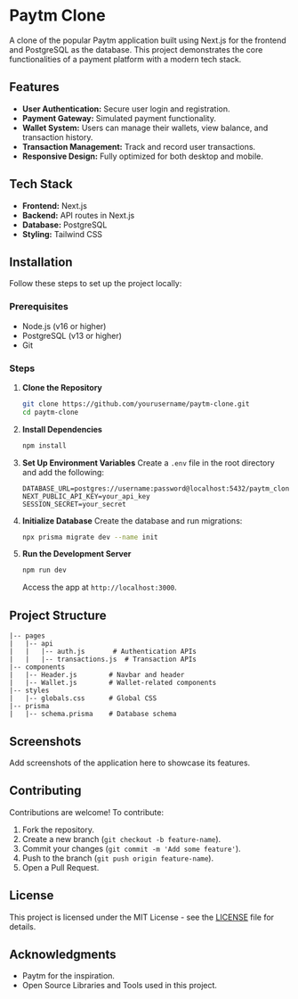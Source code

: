 # Paytm Clone

A clone of the popular Paytm application built using Next.js for the frontend and PostgreSQL as the database. This project demonstrates the core functionalities of a payment platform with a modern tech stack.

## Features

- **User Authentication:** Secure user login and registration.
- **Payment Gateway:** Simulated payment functionality.
- **Wallet System:** Users can manage their wallets, view balance, and transaction history.
- **Transaction Management:** Track and record user transactions.
- **Responsive Design:** Fully optimized for both desktop and mobile.

## Tech Stack

- **Frontend:** Next.js
- **Backend:** API routes in Next.js
- **Database:** PostgreSQL
- **Styling:** Tailwind CSS

## Installation

Follow these steps to set up the project locally:

### Prerequisites

- Node.js (v16 or higher)
- PostgreSQL (v13 or higher)
- Git

### Steps

1. **Clone the Repository**
   ```bash
   git clone https://github.com/yourusername/paytm-clone.git
   cd paytm-clone
   ```

2. **Install Dependencies**
   ```bash
   npm install
   ```

3. **Set Up Environment Variables**
   Create a `.env` file in the root directory and add the following:
   ```env
   DATABASE_URL=postgres://username:password@localhost:5432/paytm_clone
   NEXT_PUBLIC_API_KEY=your_api_key
   SESSION_SECRET=your_secret
   ```

4. **Initialize Database**
   Create the database and run migrations:
   ```bash
   npx prisma migrate dev --name init
   ```

5. **Run the Development Server**
   ```bash
   npm run dev
   ```
   Access the app at `http://localhost:3000`.

## Project Structure

```
|-- pages
|   |-- api
|   |   |-- auth.js       # Authentication APIs
|   |   |-- transactions.js  # Transaction APIs
|-- components
|   |-- Header.js        # Navbar and header
|   |-- Wallet.js        # Wallet-related components
|-- styles
|   |-- globals.css      # Global CSS
|-- prisma
|   |-- schema.prisma    # Database schema
```

## Screenshots

Add screenshots of the application here to showcase its features.

## Contributing

Contributions are welcome! To contribute:
1. Fork the repository.
2. Create a new branch (`git checkout -b feature-name`).
3. Commit your changes (`git commit -m 'Add some feature'`).
4. Push to the branch (`git push origin feature-name`).
5. Open a Pull Request.

## License

This project is licensed under the MIT License - see the [LICENSE](LICENSE) file for details.

## Acknowledgments

- Paytm for the inspiration.
- Open Source Libraries and Tools used in this project.
